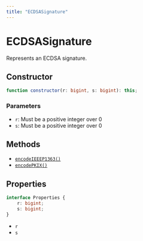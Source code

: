 ```yaml
---
title: "ECDSASignature"
---
```


# ECDSASignature

Represents an ECDSA signature.

## Constructor

```ts
function constructor(r: bigint, s: bigint): this;
```

### Parameters

- `r`: Must be a positive integer over 0
- `s`: Must be a positive integer over 0

## Methods

- [`encodeIEEEP1363()`](/reference/ecdsa/ECDSASignature/encodeIEEEP1363)
- [`encodePKIX()`](/reference/ecdsa/ECDSASignature/encodePKIX)

## Properties

```ts
interface Properties {
	r: bigint;
	s: bigint;
}
```

- `r`
- `s`
